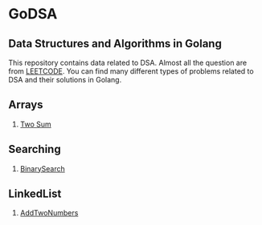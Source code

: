 # GoDSA

## Data Structures and Algorithms in Golang
This repository contains data related to DSA. Almost all the question are from [LEETCODE](https://leetcode.com/problems).
You can find many different types of problems related to DSA and their solutions in Golang.

## Arrays
1.  [Two Sum](Arrays/twoSum.go)

## Searching
1.  [BinarySearch](Searching/binary_search.go)

## LinkedList
1. [AddTwoNumbers](LinkedList/add_two_numbers.go)